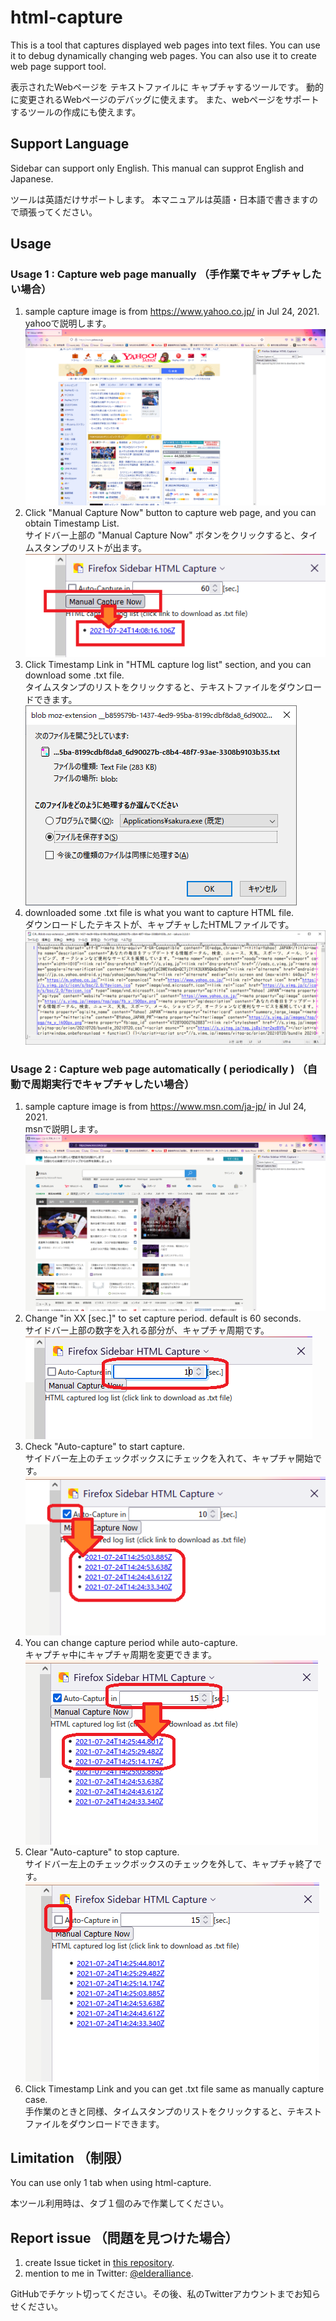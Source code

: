 # html-capture

This is a tool that captures displayed web pages into text files.
You can use it to debug dynamically changing web pages.
You can also use it to create web page support tool.

表示されたWebページを テキストファイルに キャプチャするツールです。
動的に変更されるWebページのデバッグに使えます。
また、webページをサポートするツールの作成にも使えます。

## Support Language

Sidebar can support only English.
This manual can supprot English and Japanese.

ツールは英語だけサポートします。
本マニュアルは英語・日本語で書きますので頑張ってください。

## Usage

### Usage 1 : Capture web page manually （手作業でキャプチャしたい場合）

1. sample capture image is from https://www.yahoo.co.jp/ in Jul 24, 2021.  
  yahooで説明します。  
  ![before Manual Capture Now](./readme_img/1-1.png "before Manual Capture Now")
1. Click "Manual Capture Now" button to capture web page, and you can obtain Timestamp List.  
   サイドバー上部の "Manual Capture Now" ボタンをクリックすると、タイムスタンプのリストが出ます。  
   ![after Manual Capture Now](./readme_img/1-2.png "after Manual Capture Now")
1. Click Timestamp Link in "HTML capture log list" section, and you can download some .txt file.  
   タイムスタンプのリストをクリックすると、テキストファイルをダウンロードできます。  
   ![download captured txt file](./readme_img/1-3.png "download captured txt file")
1. downloaded some .txt file is what you want to capture HTML file.  
   ダウンロードしたテキストが、キャプチャしたHTMLファイルです。  
   ![captured txt file](./readme_img/1-4.png "captured txt file")

### Usage 2 : Capture web page automatically ( periodically ) （自動で周期実行でキャプチャしたい場合）

1. sample capture image is from https://www.msn.com/ja-jp/ in Jul 24, 2021.  
  msnで説明します。  
  ![before Auto-Capture](./readme_img/2-1.png "before Auto-Capture")
1. Change "in XX [sec.]" to set capture period. default is 60 seconds.  
  サイドバー上部の数字を入れる部分が、キャプチャ周期です。  
  ![change capture period](./readme_img/2-2.png "change capture period")
1. Check "Auto-capture" to start capture.  
  サイドバー左上のチェックボックスにチェックを入れて、キャプチャ開始です。  
  ![start auto capture](./readme_img/2-3.png "start auto capture")
1. You can change capture period while auto-capture.  
  キャプチャ中にキャプチャ周期を変更できます。  
  ![change capture period in running](./readme_img/2-4.png "change capture period in running")
1. Clear "Auto-capture" to stop capture.  
  サイドバー左上のチェックボックスのチェックを外して、キャプチャ終了です。  
  ![stop auto capture](./readme_img/2-5.png "stop auto capture")
1. Click Timestamp Link and you can get .txt file same as manually capture case.  
   手作業のときと同様、タイムスタンプのリストをクリックすると、テキストファイルをダウンロードできます。

## Limitation （制限）

You can use only 1 tab when using html-capture.

本ツール利用時は、タブ１個のみで作業してください。

## Report issue （問題を見つけた場合）

1. create Issue ticket in [this repository](https://github.com/stageleft/html-capture).
2. mention to me in Twitter: [@elderalliance](https://twitter.com/elderalliance).

GitHubでチケット切ってください。その後、私のTwitterアカウントまでお知らせください。
